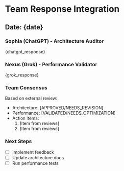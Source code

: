 # Team Response Integration
## Date: {date}

### Sophia (ChatGPT) - Architecture Auditor
{chatgpt_response}

### Nexus (Grok) - Performance Validator  
{grok_response}

### Team Consensus
Based on external review:
- Architecture: [APPROVED/NEEDS_REVISION]
- Performance: [VALIDATED/NEEDS_OPTIMIZATION]
- Action Items:
  1. [Item from reviews]
  2. [Item from reviews]

### Next Steps
- [ ] Implement feedback
- [ ] Update architecture docs
- [ ] Run performance tests
